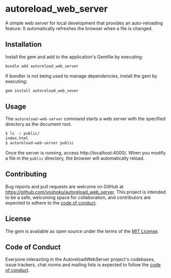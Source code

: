 # autoreload_web_server

A simple web server for local development that provides an auto-reloading feature. It automatically refreshes the browser when a file is changed.

## Installation

Install the gem and add to the application's Gemfile by executing:

```bash
bundle add autoreload_web_server
```

If bundler is not being used to manage dependencies, install the gem by executing:

```bash
gem install autoreload_web_sever
```

## Usage

The `autoreload-web-server` command starts a web server with the specified directory as the document root.

```sh
$ ls -1 public/
index.html
$ autoreload-web-server public
```

Once the server is running, access http://localhost:4000/.
When you modify a file in the `public` directory, the browser will automatically reload.

## Contributing

Bug reports and pull requests are welcome on GitHub at https://github.com/yoshoku/autoreload_web_server.
This project is intended to be a safe, welcoming space for collaboration, and contributors are expected to adhere to the [code of conduct](https://github.com/yoshoku/autoreload_web_server/blob/main/CODE_OF_CONDUCT.md).

## License

The gem is available as open source under the terms of the [MIT License](https://opensource.org/licenses/MIT).

## Code of Conduct

Everyone interacting in the AutoreloadWebServer project's codebases, issue trackers, chat rooms and mailing lists is expected to follow the [code of conduct](https://github.com/yoshoku/autoreload_web_server/blob/main/CODE_OF_CONDUCT.md).
